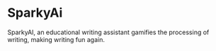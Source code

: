 # SparkyAi
SparkyAI, an educational writing assistant gamifies the processing of writing, making writing fun again.
